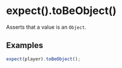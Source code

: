 # expect().toBeObject()

Asserts that a value is an `Object`.

## Examples

```js
expect(player).toBeObject();
```

